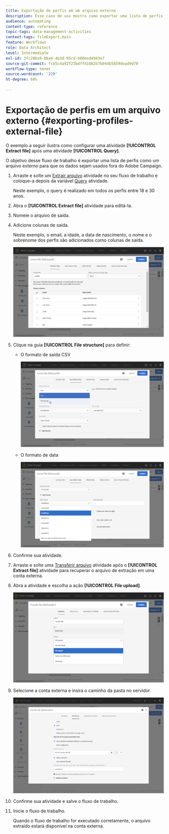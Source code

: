 ```yaml
---
title: Exportação de perfis em um arquivo externo
description: Esse caso de uso mostra como exportar uma lista de perfis como um arquivo externo para que os dados possam ser usados fora do Adobe Campaign.
audience: automating
content-type: reference
topic-tags: data-management-activities
context-tags: fileExport,main
feature: Workflows
role: Data Architect
level: Intermediate
exl-id: 3fc286a9-bba4-4e3d-95cd-600eed4943e7
source-git-commit: fcb5c4a92f23bdffd1082b7b044b5859dead9d70
workflow-type: tm+mt
source-wordcount: '229'
ht-degree: 68%

---
```


# Exportação de perfis em um arquivo externo {#exporting-profiles-external-file}

O exemplo a seguir ilustra como configurar uma atividade **[!UICONTROL Extract file]** após uma atividade **[!UICONTROL Query]**.

O objetivo desse fluxo de trabalho é exportar uma lista de perfis como um arquivo externo para que os dados sejam usados fora do Adobe Campaign.

1. Arraste e solte um [Extrair arquivo](../../automating/using/extract-file.md) atividade no seu fluxo de trabalho e coloque-a depois da variável [Query](../../automating/using/query.md) atividade.

   Neste exemplo, o query é realizado em todos os perfis entre 18 e 30 anos.

1. Abra o **[!UICONTROL Extract file]** atividade para editá-la.
1. Nomeie o arquivo de saída.
1. Adicione colunas de saída.

   Neste exemplo, o email, a idade, a data de nascimento, o nome e o sobrenome dos perfis são adicionados como colunas de saída.

   ![](assets/wkf_data_export6.png)

1. Clique na guia **[!UICONTROL File structure]** para definir:

   * O formato de saída CSV

     ![](assets/wkf_data_export7.png)

   * O formato de data

     ![](assets/wkf_data_export9.png)

1. Confirme sua atividade.
1. Arraste e solte uma [Transferir arquivo](../../automating/using/transfer-file.md) atividade após o **[!UICONTROL Extract file]** atividade para recuperar o arquivo de extração em uma conta externa.
1. Abra a atividade e escolha a ação **[!UICONTROL File upload]**.

   ![](assets/wkf_data_export11.png)

1. Selecione a conta externa e insira o caminho da pasta no servidor.

   ![](assets/wkf_data_export12.png)

1. Confirme sua atividade e salve o fluxo de trabalho.
1. Inicie o fluxo de trabalho.

   Quando o fluxo de trabalho for executado corretamente, o arquivo extraído estará disponível na conta externa.
